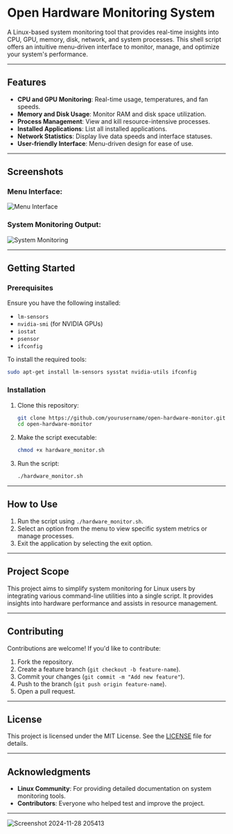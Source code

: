 

# **Open Hardware Monitoring System**

A Linux-based system monitoring tool that provides real-time insights into CPU, GPU, memory, disk, network, and system processes. This shell script offers an intuitive menu-driven interface to monitor, manage, and optimize your system's performance.

---

## **Features**

- **CPU and GPU Monitoring**: Real-time usage, temperatures, and fan speeds.
- **Memory and Disk Usage**: Monitor RAM and disk space utilization.
- **Process Management**: View and kill resource-intensive processes.
- **Installed Applications**: List all installed applications.
- **Network Statistics**: Display live data speeds and interface statuses.
- **User-friendly Interface**: Menu-driven design for ease of use.

---

## **Screenshots**

### Menu Interface:
![Menu Interface](./screenshots/menu-interface.png)

### System Monitoring Output:
![System Monitoring](./screenshots/system-monitoring.png)

---

## **Getting Started**

### **Prerequisites**
Ensure you have the following installed:
- `lm-sensors`
- `nvidia-smi` (for NVIDIA GPUs)
- `iostat`
- `psensor`
- `ifconfig`

To install the required tools:
```bash
sudo apt-get install lm-sensors sysstat nvidia-utils ifconfig
```

### **Installation**
1. Clone this repository:
   ```bash
   git clone https://github.com/yourusername/open-hardware-monitor.git
   cd open-hardware-monitor
   ```

2. Make the script executable:
   ```bash
   chmod +x hardware_monitor.sh
   ```

3. Run the script:
   ```bash
   ./hardware_monitor.sh
   ```

---

## **How to Use**

1. Run the script using `./hardware_monitor.sh`.
2. Select an option from the menu to view specific system metrics or manage processes.
3. Exit the application by selecting the exit option.

---

## **Project Scope**

This project aims to simplify system monitoring for Linux users by integrating various command-line utilities into a single script. It provides insights into hardware performance and assists in resource management.

---

## **Contributing**

Contributions are welcome! If you'd like to contribute:
1. Fork the repository.
2. Create a feature branch (`git checkout -b feature-name`).
3. Commit your changes (`git commit -m "Add new feature"`).
4. Push to the branch (`git push origin feature-name`).
5. Open a pull request.

---

## **License**

This project is licensed under the MIT License. See the [LICENSE](./LICENSE) file for details.

---

## **Acknowledgments**

- **Linux Community**: For providing detailed documentation on system monitoring tools.
- **Contributors**: Everyone who helped test and improve the project.

---
![Screenshot 2024-11-28 205413](https://github.com/user-attachments/assets/9db25695-0367-47d6-893a-049f03ec6247)


